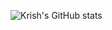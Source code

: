 
![Krish's GitHub stats](https://github-readme-stats.vercel.app/api?username=krjofficial&show=icons=true,reviews,discussions_started,discussions_answered,prs_merged,prs_merged_percentage&theme=midnight-purple)


<!--
**krjofficial/krjofficial** is a ✨ _special_ ✨ repository because its `README.md` (this file) appears on your GitHub profile.

Here are some ideas to get you started:

- 🔭 I’m currently working on ...
- 🌱 I’m currently learning ...
- 👯 I’m looking to collaborate on ...
- 🤔 I’m looking for help with ...
- 💬 Ask me about ...
- 📫 How to reach me: ...
- 😄 Pronouns: ...
- ⚡ Fun fact: ...
-->
